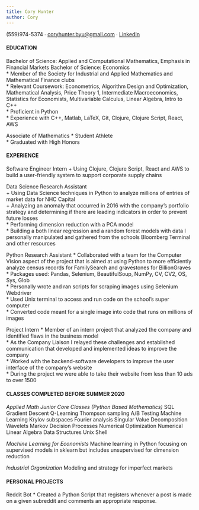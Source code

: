 ```yaml
---
title: Cory Hunter
author: Cory
---
```

(559)974-5374 ∙ <coryhunter.byu@gmail.com> ∙ [LinkedIn](linkedin.com/in/coryrhunter)  

#### EDUCATION

Bachelor of Science: Applied and Computational Mathematics, Emphasis in Financial Markets
Bachelor of Science: Economics          
      * Member of the Society for Industrial and Applied Mathematics and Mathematical Finance clubs  
      * Relevant Coursework: Econometrics, Algorithm Design and Optimization, Mathematical Analysis, Price Theory 1, Intermediate Macroeconomics, Statistics for Economists, Multivariable Calculus, Linear Algebra, Intro to C++  
      * Proficient in Python  
      * Experience with C++, Matlab, LaTeX, Git, Clojure, Clojure Script, React, AWS  

Associate of Mathematics
      * Student Athlete  
      * Graduated with High Honors  

#### EXPERIENCE
Software Engineer Intern
      + Using Clojure, Clojure Script, React and AWS to build a user-friendly system to support corporate supply chains  

Data Science Research Assistant 	
      + Using Data Science techniques in Python to analyze millions of entries of market data for NHC Capital    
      + Analyzing an anomaly that occurred in 2016 with the company’s portfolio strategy and determining if there   are leading indicators in order to prevent future losses    
      * Performing dimension reduction with a PCA model  
      * Building a both linear regression and a random forest models with data I personally manipulated and gathered from the schools Bloomberg Terminal and other resources  

Python Research Assistant
      * Collaborated with a team for the Computer Vision aspect of the project that is aimed at using Python to more efficiently analyze census records for FamilySearch and gravestones for BillionGraves  
      * Packages used: Pandas, Selenium, BeautifulSoup, NumPy, CV, CV2, OS, Sys, Glob  
      * Personally wrote and ran scripts for scraping images using Selenium Webdriver  
      * Used Unix terminal to access and run code on the school’s super computer  
      * Converted code meant for a single image into code that runs on millions of images  

Project Intern
      * Member of an intern project that analyzed the company and identified flaws in the business model  
      * As the Company Liaison I relayed these challenges and established communication that developed and implemented ideas to improve the company  
      * Worked with the backend-software developers to improve the user interface of the company’s website  
      * During the project we were able to take their website from less than 10 ads to over 1500  

#### CLASSES COMPLETED BEFORE SUMMER 2020

*Applied Math Junior Core Classes (Python Based Mathematics)*
SQL
Gradient Descent
Q-Learning
Thompson sampling
A/B Testing	Machine Learning
Krylov subspaces
Fourier analysis
Singular Value Decomposition
Wavelets	Markov Decision Processes
Numerical Optimization
Numerical Linear Algebra
Data Structures
Unix Shell

*Machine Learning for Economists*
  Machine learning in Python focusing on supervised models in sklearn but includes unsupervised for dimension reduction

*Industrial Organization*
   Modeling and strategy for imperfect markets

#### PERSONAL PROJECTS

Reddit Bot
      * Created a Python Script that registers whenever a post is made on a given subreddit and comments an appropriate response.
